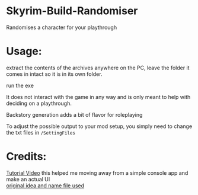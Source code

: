 # Skyrim-Build-Randomiser
Randomises a character for your playthrough

# Usage:

extract the contents of the archives anywhere on the PC, leave the folder it comes in intact so it is in its own folder.

run the exe

It does not interact with the game in any way and is only meant to help with deciding on a playthrough.

Backstory generation adds a bit of flavor for roleplaying


To adjust the possible output to your mod setup, you simply need to change the txt files in ``/SettingFiles``

# Credits:

[Tutorial Video](https://www.youtube.com/watch?v=PzP8mw7JUzI&t) this helped me moving away from a simple console app and make an actual UI    
[original idea and name file used](https://github.com/lanfear-lab/Character-Generators)
